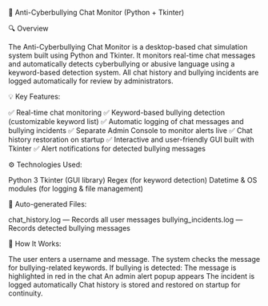 🧠 Anti-Cyberbullying Chat Monitor (Python + Tkinter)

🔍 Overview

The Anti-Cyberbullying Chat Monitor is a desktop-based chat simulation system built using Python and Tkinter.
It monitors real-time chat messages and automatically detects cyberbullying or abusive language using a keyword-based detection system.
All chat history and bullying incidents are logged automatically for review by administrators.

💡 Key Features:

✅ Real-time chat monitoring
✅ Keyword-based bullying detection (customizable keyword list)
✅ Automatic logging of chat messages and bullying incidents
✅ Separate Admin Console to monitor alerts live
✅ Chat history restoration on startup
✅ Interactive and user-friendly GUI built with Tkinter
✅ Alert notifications for detected bullying messages

⚙️ Technologies Used:

Python 3
Tkinter (GUI library)
Regex (for keyword detection)
Datetime & OS modules (for logging & file management)

📁 Auto-generated Files:

chat_history.log — Records all user messages
bullying_incidents.log — Records detected bullying messages

🚀 How It Works:

The user enters a username and message.
The system checks the message for bullying-related keywords.
If bullying is detected:
The message is highlighted in red in the chat
An admin alert popup appears
The incident is logged automatically
Chat history is stored and restored on startup for continuity.
